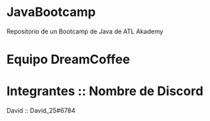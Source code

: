 # JavaBootcamp
Repositorio de un Bootcamp de Java de ATL Akademy 

# Equipo DreamCoffee

# Integrantes :: Nombre de Discord
David :: David_25#6784
